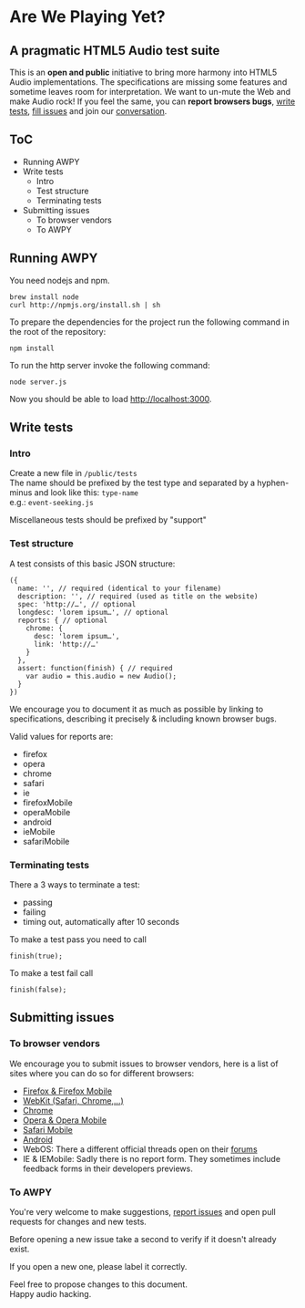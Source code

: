 # Are We Playing Yet?
## A pragmatic HTML5 Audio test suite
This is an **open and public** initiative to bring more harmony into HTML5 Audio implementations.
The specifications are missing some features and sometime leaves room for interpretation.
We want to un-mute the Web and make Audio rock! If you feel the same, you can **report browsers bugs**, [write tests](https://github.com/soundcloud/areweplayingyet/), [fill issues](https://github.com/soundcloud/areweplayingyet/issues) and join our [conversation](http://twitter.com/areweplayingyet).

## ToC

- Running AWPY
- Write tests
  - Intro
  - Test structure
  - Terminating tests
- Submitting issues
  - To browser vendors
  - To AWPY

## Running AWPY

You need nodejs and npm.

    brew install node
    curl http://npmjs.org/install.sh | sh

To prepare the dependencies for the project run the following command in the root of the repository:

    npm install

To run the http server invoke the following command:

    node server.js

Now you should be able to load <http://localhost:3000>.

## Write tests

### Intro

Create a new file in `/public/tests`<br>
The name should be prefixed by the test type and separated by a hyphen-minus and look like this: `type-name`<br>
e.g.: `event-seeking.js`

Miscellaneous tests should be prefixed by "support"

### Test structure

A test consists of this basic JSON structure:

    ({
      name: '', // required (identical to your filename)
      description: '', // required (used as title on the website)
      spec: 'http://…', // optional
      longdesc: 'lorem ipsum…', // optional
      reports: { // optional
        chrome: {
          desc: 'lorem ipsum…',
          link: 'http://…'
        }
      },
      assert: function(finish) { // required
        var audio = this.audio = new Audio();
      }
    })

We encourage you to document it as much as possible by linking to specifications, describing it precisely & including known browser bugs.

Valid values for reports are:

- firefox
- opera
- chrome
- safari
- ie
- firefoxMobile
- operaMobile
- android
- ieMobile
- safariMobile

### Terminating tests
There a 3 ways to terminate a test:

- passing
- failing
- timing out, automatically after 10 seconds

To make a test pass you need to call

    finish(true);
To make a test fail call

    finish(false);

## Submitting issues

### To browser vendors
We encourage you to submit issues to browser vendors, here is a list of sites where you can do so for different browsers:

- [Firefox & Firefox Mobile](https://bugzilla.mozilla.org/)
- [WebKit (Safari, Chrome,…)](http://bugs.webkit.org/)
- [Chrome](http://dev.chromium.org/for-testers/bug-reporting-guidelines)
- [Opera & Opera Mobile](https://bugs.opera.com/wizard/)
- [Safari Mobile](https://bugreport.apple.com/)
- [Android](http://source.android.com/source/report-bugs.html)
- WebOS: There a different official threads open on their [forums](http://forums.precentral.net/webos-discussion/)
- IE & IEMobile: Sadly there is no report form. They sometimes include feedback forms in their developers previews.

### To AWPY
You're very welcome to make suggestions, [report issues](https://github.com/soundcloud/areweplayingyet/issues) and open pull requests for changes and new tests.

Before opening a new issue take a second to verify if it doesn't already exist.

If you open a new one, please label it correctly.


Feel free to propose changes to this document.<br>
Happy audio hacking.